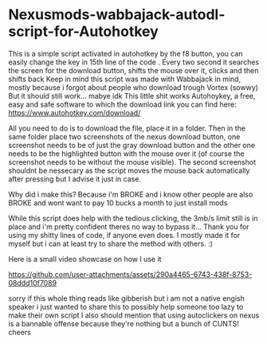 # Nexusmods-wabbajack-autodl-script-for-Autohotkey
This is a simple script activated in autohotkey by the f8 button, you can easily change the key in 15th line of the code . Every two second it searches the screen for the download button, shifts the mouse over it, clicks and then shifts back
Keep in mind this script was made with Wabbajack in mind, mostly because i forgot about people who download trough Vortex (sowwy) But it should still work... mabye idk 
This little shit works Autohoykey, a free, easy and safe software to which the download link you can find here: https://www.autohotkey.com/download/

All you need to do is to download the file, place it in a folder. Then in the same folder place two screenshots of the nexus download button, one screenshot needs to be of just the gray download button and the other one needs to be the highlighted button with the mouse over it (of course the screenshot needs to be without the mouse visible).
The second screenshot shouldnt be nessecary as the script moves the mouse back automatically after pressing but I advise it just in case.

Why did i make this? Because i'm BROKE and i know other people are also BROKE and wont want to pay 10 bucks a month to just install mods

While this script does help with the tedious clicking, the 3mb/s limit still is in place and i'm pretty confident theres no way to bypass it...
Thank you for using my shitty lines of code, if anyone even does. I mostly made it for myself but i can at least try to share the method with others.
:)

Here is a small video showcase on how I use it

https://github.com/user-attachments/assets/290a4465-6743-438f-8753-08ddd10f7089

sorry if this whole thing reads like gibberish but i am not a native engish speaker i just wanted to share this to possibly help someone too lazy to make their own script 
I also should mention that using autoclickers on nexus is a bannable offense because they're nothing but a bunch of CUNTS! 
cheers
